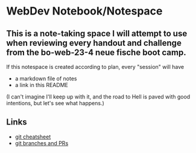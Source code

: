 # WebDev Notebook/Notespace

## This is a note-taking space I will attempt to use when reviewing every handout and challenge from the bo-web-23-4 neue fische boot camp.

If this notespace is created according to plan, every "session" will have 
- a markdown file of notes
- a link in this README

(I can't imagine I'll keep up with it, and the road to Hell is paved with good intentions, but let's see what happens.)

## Links
- [git cheatsheet](../session-notebook/shell-and-git/git-cheatsheet.md)
- [git branches and PRs](../session-notebook/shell-and-git/git-branches-and-prs.md) 
